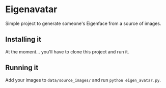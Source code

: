 Eigenavatar
===========

Simple project to generate someone's Eigenface from a source of images.


## Installing it

At the moment... you'll have to clone this project and run it.


## Running it

Add your images to `data/source_images/` and run `python eigen_avatar.py`.
